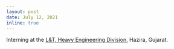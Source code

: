 ```yaml
---
layout: post
date: July 12, 2021
inline: true
---
```


Interning at the <a href="https://www.larsentoubro.com/heavy-engineering/">L&T, Heavy Engineering Division</a>, Hazira, Gujarat.
